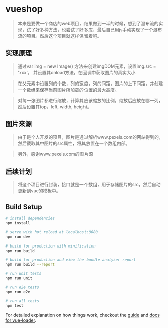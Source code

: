 # vueshop

> 本来是要做一个商店的web项目，结果做到一半的时候，想到了瀑布流的实现，试了好多种方法，也尝试了好多库，最后自己用js手动实现了一个瀑布流的项目。然后这个项目就这样保留着吧。

## 实现原理

> 通过var img = new Image() 方法来创建imgDOM元素，设置img.src = 'xxx'， 并设置其onload方法，在回调中获取图片的真实大小

> 在父元素中设置列的个数，列的宽度，列的间距，图片的上下间距，并创建一个数组来保存当前图片所加载的位置的最大高度。

> 对每一张图片都进行缩放，计算其应该缩放的比例，缩放后应放在哪一列，然后设置其top，left, width, height。

## 图片来源

> 由于是个人开发的项目，图片是通过解析www.pexels.com的网站得到的，然后截取其中图片的src属性，将其放置在一个数组内部。

> 另外，感谢www.pexels.com的图片源

## 后续计划

> 将这个项目进行封装，接口就是一个数组，用于存储图片的src，然后自动更新到vue的模板中。

## Build Setup

``` bash
# install dependencies
npm install

# serve with hot reload at localhost:8080
npm run dev

# build for production with minification
npm run build

# build for production and view the bundle analyzer report
npm run build --report

# run unit tests
npm run unit

# run e2e tests
npm run e2e

# run all tests
npm test
```

For detailed explanation on how things work, checkout the [guide](http://vuejs-templates.github.io/webpack/) and [docs for vue-loader](http://vuejs.github.io/vue-loader).
